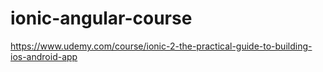 # ionic-angular-course
https://www.udemy.com/course/ionic-2-the-practical-guide-to-building-ios-android-app
